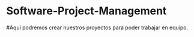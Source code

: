 # Software-Project-Management

#Aquí podremos crear nuestros proyectos para poder trabajar en equipo.
